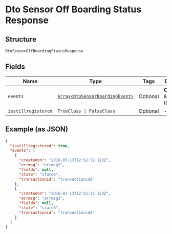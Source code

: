 
# Dto Sensor Off Boarding Status Response

## Structure

`DtoSensorOffBoardingStatusResponse`

## Fields

| Name | Type | Tags | Description |
|  --- | --- | --- | --- |
| `events` | [`Array<DtoSensorBoardingEvent>`](../../doc/models/dto-sensor-boarding-event.md) | Optional | **Constraints**: *Maximum Items*: `100` |
| `isstillregistered` | `TrueClass \| FalseClass` | Optional | - |

## Example (as JSON)

```json
{
  "isstillregistered": true,
  "events": [
    {
      "createdon": "2016-03-13T12:52:32.123Z",
      "errmsg": "errmsg2",
      "fields": null,
      "state": "state6",
      "transactionid": "transactionid8"
    },
    {
      "createdon": "2016-03-13T12:52:32.123Z",
      "errmsg": "errmsg2",
      "fields": null,
      "state": "state6",
      "transactionid": "transactionid8"
    }
  ]
}
```

